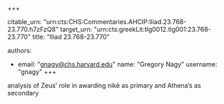 +++


citable_urn: "urn:cts:CHS:Commentaries.AHCIP:Iliad.23.768-23.770.h7zFzQ8"
target_urn: "urn:cts:greekLit:tlg0012.tlg001:23.768-23.770"
title: "Iliad 23.768-23.770"

authors:
- email: "gnagy@chs.harvard.edu"
  name: "Gregory Nagy"
  username: "gnagy"
+++

<p>analysis of Zeus’ role in awarding nikē as primary and Athena’s as secondary</p>